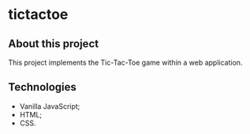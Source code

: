 # tictactoe
## About this project
This project implements the Tic-Tac-Toe game within a web application.

## Technologies
- Vanilla JavaScript;
- HTML;
- CSS.